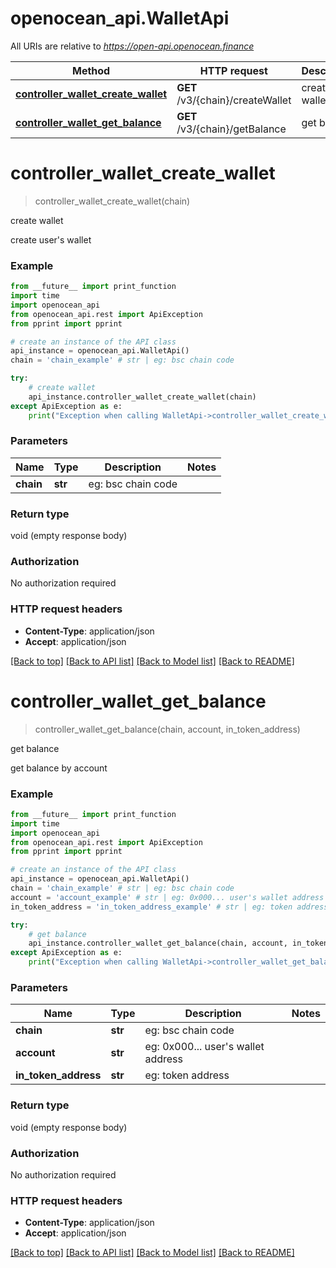 # openocean_api.WalletApi

All URIs are relative to *https://open-api.openocean.finance*

Method | HTTP request | Description
------------- | ------------- | -------------
[**controller_wallet_create_wallet**](WalletApi.md#controller_wallet_create_wallet) | **GET** /v3/{chain}/createWallet | create wallet 
[**controller_wallet_get_balance**](WalletApi.md#controller_wallet_get_balance) | **GET** /v3/{chain}/getBalance | get balance 


# **controller_wallet_create_wallet**
> controller_wallet_create_wallet(chain)

create wallet 

create user's wallet 

### Example
```python
from __future__ import print_function
import time
import openocean_api
from openocean_api.rest import ApiException
from pprint import pprint

# create an instance of the API class
api_instance = openocean_api.WalletApi()
chain = 'chain_example' # str | eg: bsc chain code 

try:
    # create wallet 
    api_instance.controller_wallet_create_wallet(chain)
except ApiException as e:
    print("Exception when calling WalletApi->controller_wallet_create_wallet: %s\n" % e)
```

### Parameters

Name | Type | Description  | Notes
------------- | ------------- | ------------- | -------------
 **chain** | **str**| eg: bsc chain code  | 

### Return type

void (empty response body)

### Authorization

No authorization required

### HTTP request headers

 - **Content-Type**: application/json
 - **Accept**: application/json

[[Back to top]](#) [[Back to API list]](../README.md#documentation-for-api-endpoints) [[Back to Model list]](../README.md#documentation-for-models) [[Back to README]](../README.md)

# **controller_wallet_get_balance**
> controller_wallet_get_balance(chain, account, in_token_address)

get balance 

get balance by account 

### Example
```python
from __future__ import print_function
import time
import openocean_api
from openocean_api.rest import ApiException
from pprint import pprint

# create an instance of the API class
api_instance = openocean_api.WalletApi()
chain = 'chain_example' # str | eg: bsc chain code 
account = 'account_example' # str | eg: 0x000... user's wallet address 
in_token_address = 'in_token_address_example' # str | eg: token address 

try:
    # get balance 
    api_instance.controller_wallet_get_balance(chain, account, in_token_address)
except ApiException as e:
    print("Exception when calling WalletApi->controller_wallet_get_balance: %s\n" % e)
```

### Parameters

Name | Type | Description  | Notes
------------- | ------------- | ------------- | -------------
 **chain** | **str**| eg: bsc chain code  | 
 **account** | **str**| eg: 0x000... user&#39;s wallet address  | 
 **in_token_address** | **str**| eg: token address  | 

### Return type

void (empty response body)

### Authorization

No authorization required

### HTTP request headers

 - **Content-Type**: application/json
 - **Accept**: application/json

[[Back to top]](#) [[Back to API list]](../README.md#documentation-for-api-endpoints) [[Back to Model list]](../README.md#documentation-for-models) [[Back to README]](../README.md)

